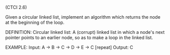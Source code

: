 (CTCI 2.6)

Given a circular linked list, implement an algorithm which returns the node 
at the beginning of the loop.

DEFINITION:
Circular linked list: A (corrupt) linked list in which a node's next pointer
points to an earlier node, so as to make a loop in the linked list.

EXAMPLE:
Input: A -> B -> C -> D -> E -> C [repeat]
Output: C